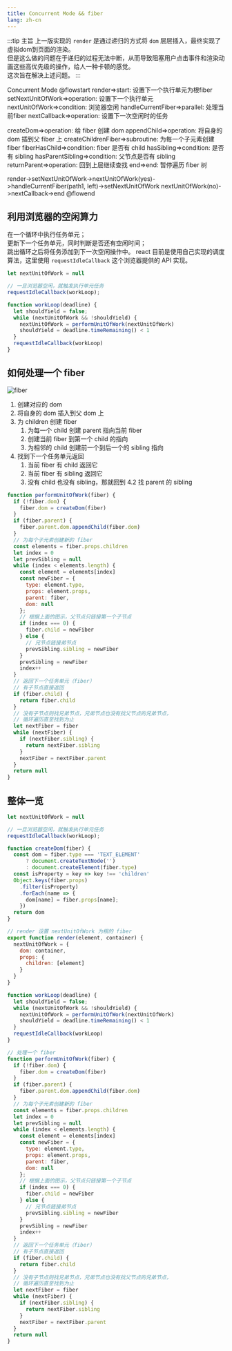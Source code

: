 ```yaml
---
title: Concurrent Mode && fiber
lang: zh-cn
---
```


:::tip 主旨
上一版实现的 `render` 是通过递归的方式将 `dom` 层层插入，最终实现了虚拟dom到页面的渲染。  
但是这么做的问题在于递归的过程无法中断，从而导致阻塞用户点击事件和渲染动画这些高优先级的操作，给人一种卡顿的感觉。  
这次旨在解决上述问题。
:::

Concurrent Mode
@flowstart
render=>start: 设置下一个执行单元为根fiber
setNextUnitOfWork=>operation: 设置下一个执行单元
nextUnitOfWork=>condition: 浏览器空闲
handleCurrentFiber=>parallel: 处理当前fiber
nextCallback=>operation: 设置下一次空闲时的任务

createDom=>operation: 给 fiber 创建 dom
appendChild=>operation: 将自身的 dom 插到父 fiber 上
createChildrenFiber=>subroutine: 为每一个子元素创建 fiber
fiberHasChild=>condition: fiber 是否有 child
hasSibling=>condition: 是否有 sibling
hasParentSibling=>condition: 父节点是否有 sibling
returnParent=>operation: 回到上层继续查找
end=>end: 暂停遍历 fiber 树

render->setNextUnitOfWork->nextUnitOfWork(yes)->handleCurrentFiber(path1, left)->setNextUnitOfWork
nextUnitOfWork(no)->nextCallback->end
@flowend

## 利用浏览器的空闲算力

在一个循环中执行任务单元；  
更新下一个任务单元，同时判断是否还有空闲时间；  
跳出循环之后将任务添加到下一次空闲操作中。
react 目前是使用自己实现的调度算法，这里使用 `requestIdleCallback` 这个浏览器提供的 API 实现。

```js
let nextUnitOfWork = null

// 一旦浏览器空闲，就触发执行单元任务
requestIdleCallback(workLoop);

function workLoop(deadline) {
  let shouldYield = false;
  while (nextUnitOfWork && !shouldYield) {
    nextUnitOfWork = performUnitOfWork(nextUnitOfWork)
    shouldYield = deadline.timeRemaining() < 1
  }
  requestIdleCallback(workLoop)
}
```

## 如何处理一个 fiber

![fiber](/code/images/fiber.png)

1. 创建对应的 dom
2. 将自身的 dom 插入到父 dom 上
3. 为 children 创建 fiber
    1. 为每一个 child 创建 parent 指向当前 fiber
    2. 创建当前 fiber 到第一个 child 的指向
    3. 为相邻的 child 创建前一个到后一个的 sibling 指向
4. 找到下一个任务单元返回
    1. 当前 fiber 有 child 返回它
    2. 当前 fiber 有 sibling 返回它
    3. 没有 child 也没有 sibling，那就回到 4.2 找 parent 的 sibling

```js
function performUnitOfWork(fiber) {
  if (!fiber.dom) {
    fiber.dom = createDom(fiber)
  }
  if (fiber.parent) {
    fiber.parent.dom.appendChild(fiber.dom)
  }
  // 为每个子元素创建新的 fiber
  const elements = fiber.props.children
  let index = 0
  let prevSibling = null
  while (index < elements.length) {
    const element = elements[index]
    const newFiber = {
      type: element.type,
      props: element.props,
      parent: fiber,
      dom: null
    };
    // 根据上面的图示，父节点只链接第一个子节点
    if (index === 0) {
      fiber.child = newFiber
    } else {
      // 兄节点链接弟节点
      prevSibling.sibling = newFiber
    }
    prevSibling = newFiber
    index++
  }
  // 返回下一个任务单元（fiber）
  // 有子节点直接返回
  if (fiber.child) {
    return fiber.child
  }
  // 没有子节点则找兄弟节点，兄弟节点也没有找父节点的兄弟节点，
  // 循环遍历直至找到为止
  let nextFiber = fiber
  while (nextFiber) {
    if (nextFiber.sibling) {
      return nextFiber.sibling
    }
    nextFiber = nextFiber.parent
  }
  return null
}
```

## 整体一览

```js
let nextUnitOfWork = null

// 一旦浏览器空闲，就触发执行单元任务
requestIdleCallback(workLoop);

function createDom(fiber) {
  const dom = fiber.type === 'TEXT_ELEMENT'
      ? document.createTextNode('')
      : document.createElement(fiber.type)
  const isProperty = key => key !== 'children'
  Object.keys(fiber.props)
    .filter(isProperty)
    .forEach(name => {
      dom[name] = fiber.props[name];
    })
  return dom
}

// render 设置 nextUnitOfWork 为根的 fiber
export function render(element, container) {
  nextUnitOfWork = {
    dom: container,
    props: {
      children: [element]
    }
  }
}

function workLoop(deadline) {
  let shouldYield = false;
  while (nextUnitOfWork && !shouldYield) {
    nextUnitOfWork = performUnitOfWork(nextUnitOfWork)
    shouldYield = deadline.timeRemaining() < 1
  }
  requestIdleCallback(workLoop)
}

// 处理一个 fiber
function performUnitOfWork(fiber) {
  if (!fiber.dom) {
    fiber.dom = createDom(fiber)
  }
  if (fiber.parent) {
    fiber.parent.dom.appendChild(fiber.dom)
  }
  // 为每个子元素创建新的 fiber
  const elements = fiber.props.children
  let index = 0
  let prevSibling = null
  while (index < elements.length) {
    const element = elements[index]
    const newFiber = {
      type: element.type,
      props: element.props,
      parent: fiber,
      dom: null
    };
    // 根据上面的图示，父节点只链接第一个子节点
    if (index === 0) {
      fiber.child = newFiber
    } else {
      // 兄节点链接弟节点
      prevSibling.sibling = newFiber
    }
    prevSibling = newFiber
    index++
  }
  // 返回下一个任务单元（fiber）
  // 有子节点直接返回
  if (fiber.child) {
    return fiber.child
  }
  // 没有子节点则找兄弟节点，兄弟节点也没有找父节点的兄弟节点，
  // 循环遍历直至找到为止
  let nextFiber = fiber
  while (nextFiber) {
    if (nextFiber.sibling) {
      return nextFiber.sibling
    }
    nextFiber = nextFiber.parent
  }
  return null
}
```
